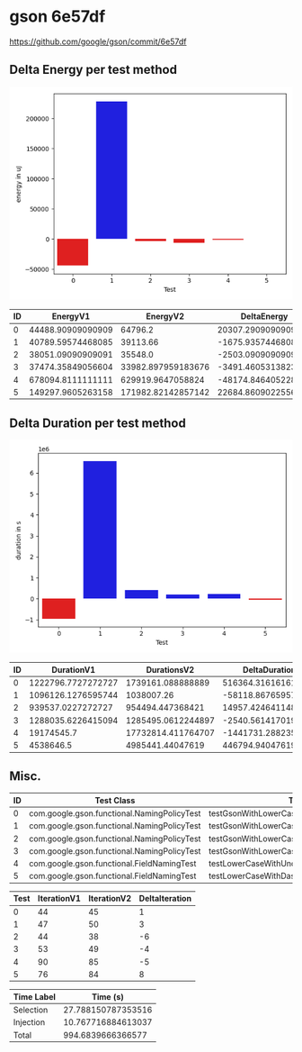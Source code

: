 # gson 6e57df


https://github.com/google/gson/commit/6e57df



## Delta Energy per test method

![](./gson_delta_energy_0_v.png)


| ID | EnergyV1 | EnergyV2 | DeltaEnergy | σ |
| --- | --- | --- | --- | --- |
| 0 | 44488.90909090909 | 64796.2 | 20307.29090909091 | 45030.71946905609 | 201495.94084531275 |
| 1 | 40789.59574468085 | 39113.66 | -1675.93574468085 | 36881.52218189481 | 33869.14932478228 |
| 2 | 38051.09090909091 | 35548.0 | -2503.0909090909117 | 17751.915877164283 | 11943.934170686149 |
| 3 | 37474.35849056604 | 33982.897959183676 | -3491.460531382363 | 13024.88098246328 | 4352.032784450804 |
| 4 | 678094.8111111111 | 629919.9647058824 | -48174.846405228716 | 825615.846459786 | 822674.0048582385 |
| 5 | 149297.9605263158 | 171982.82142857142 | 22684.860902255634 | 425981.6213112165 | 483464.4320307722 |

## Delta Duration per test method

![](./gson_delta_duration_0_v.png)


| ID | DurationV1 | DurationsV2 | DeltaDuration |
| --- | --- | --- | --- |
| 0 | 1222796.7727272727 | 1739161.088888889 | 516364.31616161624 |
| 1 | 1096126.1276595744 | 1038007.26 | -58118.867659574375 |
| 2 | 939537.0227272727 | 954494.447368421 | 14957.424641148304 |
| 3 | 1288035.6226415094 | 1285495.0612244897 | -2540.561417019693 |
| 4 | 19174545.7 | 17732814.411764707 | -1441731.2882352918 |
| 5 | 4538646.5 | 4985441.44047619 | 446794.9404761903 |

## Misc.

| ID | Test Class | Test Method |
| --- | --- | --- |
| 0 | com.google.gson.functional.NamingPolicyTest | testGsonWithLowerCaseDashPolicyDeserialiation |
| 1 | com.google.gson.functional.NamingPolicyTest | testGsonWithLowerCaseUnderscorePolicySerialization |
| 2 | com.google.gson.functional.NamingPolicyTest | testGsonWithLowerCaseUnderscorePolicyDeserialiation |
| 3 | com.google.gson.functional.NamingPolicyTest | testGsonWithLowerCaseDashPolicySerialization |
| 4 | com.google.gson.functional.FieldNamingTest | testLowerCaseWithUnderscores |
| 5 | com.google.gson.functional.FieldNamingTest | testLowerCaseWithDashes |




| Test | IterationV1 | IterationV2 | DeltaIteration |
| --- | --- | --- | --- |
| 0 | 44 | 45 | 1 |
| 1 | 47 | 50 | 3 |
| 2 | 44 | 38 | -6 |
| 3 | 53 | 49 | -4 |
| 4 | 90 | 85 | -5 |
| 5 | 76 | 84 | 8 |



| Time Label | Time (s) |
| --- | --- |
| Selection | 27.788150787353516 |
| Injection | 10.767716884613037 |
| Total | 994.6839666366577 |


